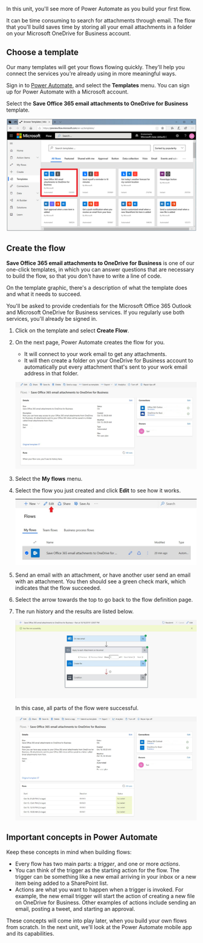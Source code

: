 In this unit, you'll see more of Power Automate as you build your first flow.

It can be time consuming to search for attachments through email. The flow that you'll build saves time by storing all your email attachments in a folder on your Microsoft OneDrive for Business account.

## Choose a template
Our many templates will get your flows flowing quickly. They'll help you connect the services you're already using in more meaningful ways.

Sign in to [Power Automate](https://ms.flow.microsoft.com), and select the **Templates** menu. You can sign up for Power Automate with a Microsoft account.

Select the **Save Office 365 email attachments to OneDrive for Business** template.

![Office 365 email](../media/office-365-email.png)

## Create the flow
**Save Office 365 email attachments to OneDrive for Business** is one of our one-click templates, in which you can answer questions that are necessary to build the flow, so that you don't have to write a line of code.

On the template graphic, there's a description of what the template does and what it needs to succeed.

You'll be asked to provide credentials for the Microsoft Office 365 Outlook and Microsoft OneDrive for Business services. If you regularly use both services, you'll already be signed in.

1. Click on the template and select **Create Flow**.

2. On the next page, Power Automate creates the flow for you. 
    - It will connect to your work email to get any attachments. 
    - It will then create a folder on your OneDrive for Business account to automatically put every attachment that's sent to your work email address in that folder.

    ![Creation successful](../media/create-successful.png)

3. Select the **My flows** menu.

4. Select the flow you just created and click **Edit** to see how it works.

    ![Select the flow](../media/click-the-flow.png)

5. Send an email with an attachment, or have another user send an email with an attachment. You then should see a green check mark, which indicates that the flow succeeded. 

6. Select the arrow towards the top to go back to the flow definition page.
 
7. The run history and the results are listed below.

     ![Run history](../media/run-history.png)

    In this case, all parts of the flow were successful. 

    ![Flow successful](../media/flow-successful.png)

## Important concepts in Power Automate
Keep these concepts in mind when building flows: 

- Every flow has two main parts: a *trigger*, and one or more *actions*.
- You can think of the trigger as the starting action for the flow. The trigger can be something like a new email arriving in your inbox or a new item being added to a SharePoint list.
- Actions are what you want to happen when a trigger is invoked. For example, the new email trigger will start the action of creating a new file on OneDrive for Business. Other examples of actions include sending an email, posting a tweet, and starting an approval. 

These concepts will come into play later, when you build your own flows from scratch. In the next unit, we'll look at the Power Automate mobile app and its capabilities. 
